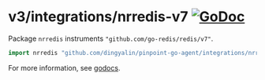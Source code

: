 # v3/integrations/nrredis-v7 [![GoDoc](https://godoc.org/github.com/dingyalin/pinpoint-go-agent/integrations/nrredis-v7?status.svg)](https://godoc.org/github.com/dingyalin/pinpoint-go-agent/integrations/nrredis-v7)

Package `nrredis` instruments `"github.com/go-redis/redis/v7"`.

```go
import nrredis "github.com/dingyalin/pinpoint-go-agent/integrations/nrredis-v7"
```

For more information, see
[godocs](https://godoc.org/github.com/dingyalin/pinpoint-go-agent/integrations/nrredis-v7).
